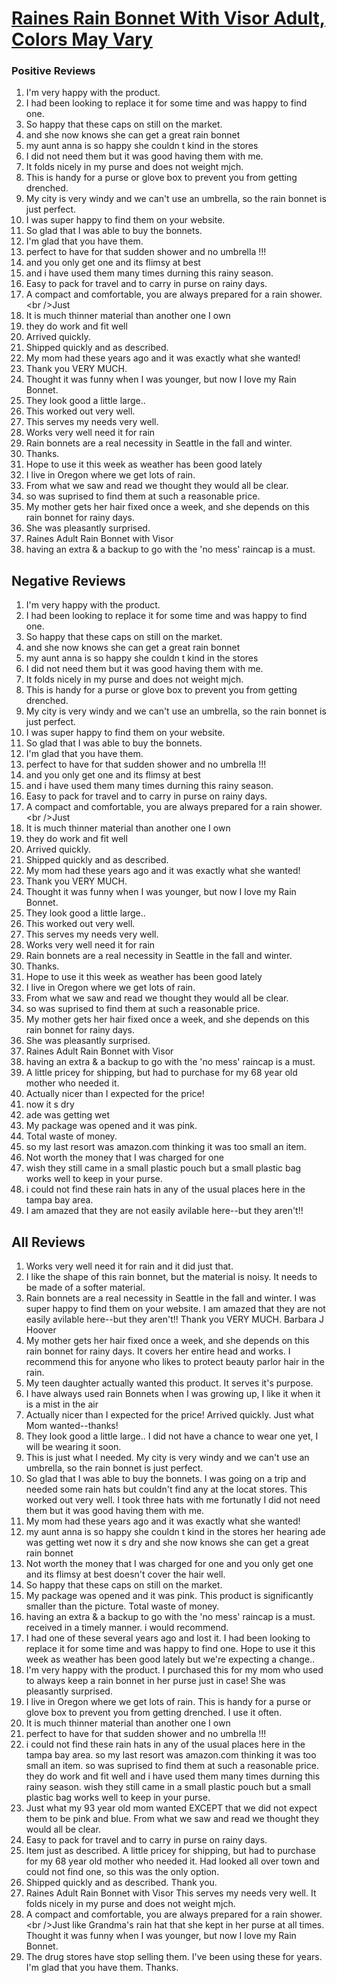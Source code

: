 # [Raines Rain Bonnet With Visor Adult, Colors May Vary](https://products.checkmycream.com/products/Raines-Rain-Bonnet-With-Visor-Adult-Colors-May-Vary.html)

### Positive Reviews

<ol>
      <li>I&#x27;m very happy with the product.  </li>
      <li>I had been looking to replace it for some time and was happy to find one.</li>
      <li>So happy that these caps on still on the market.</li>
      <li>and she now knows she can get a great rain bonnet</li>
      <li>my aunt anna is so happy she couldn t kind in the stores</li>
      <li>I did not need them but it was good having them with me.</li>
      <li>It folds nicely in my purse and does not weight mjch.</li>
      <li>This is handy for a purse or glove box to prevent you from getting drenched.  </li>
      <li>My city is very windy and we can&#x27;t use an umbrella, so the rain bonnet is just perfect.</li>
      <li>I was super happy to find them on your website.</li>
      <li>So glad that I was able to buy the bonnets.  </li>
      <li>I&#x27;m glad that you have them.</li>
      <li>perfect to have for that sudden shower and no umbrella !!!</li>
      <li>and you only get one and its flimsy at best</li>
      <li>and i have used them many times durning this rainy season.</li>
      <li>Easy to pack for travel and to carry in purse on rainy days.</li>
      <li>A compact and comfortable, you are always prepared for a rain shower.&lt;br /&gt;Just</li>
      <li>It is much thinner material than another one I own</li>
      <li>they do work and fit well</li>
      <li>Arrived quickly.  </li>
      <li>Shipped quickly and as described.  </li>
      <li>My mom had these years ago and it was exactly what she wanted!</li>
      <li>Thank you VERY MUCH.</li>
      <li>Thought it was funny when I was younger, but now I love my Rain Bonnet.</li>
      <li>They look good a little large..  </li>
      <li>This worked out very well.  </li>
      <li>This serves my needs very well.  </li>
      <li>Works very well need it for rain</li>
      <li>Rain bonnets are a real necessity in Seattle in the fall and winter.</li>
      <li>Thanks.</li>
      <li>Hope to use it this week as weather has been good lately</li>
      <li>I live in Oregon where we get lots of rain.  </li>
      <li>From what we saw and read we thought they would all be clear.</li>
      <li>so was suprised to find them at such a reasonable price.</li>
      <li>My mother gets her hair fixed once a week, and she depends on this rain bonnet for rainy days.  </li>
      <li>She was pleasantly surprised.</li>
      <li>Raines Adult Rain Bonnet with Visor  </li>
      <li>having an extra &amp; a backup to go with the &#x27;no  mess&#x27; raincap is a must.</li>
</ol>


<h2>Negative Reviews</h2>
<ol>
<li> I&#x27;m very happy with the product.  </li>
<li> I had been looking to replace it for some time and was happy to find one.</li>
<li> So happy that these caps on still on the market.</li>
<li> and she now knows she can get a great rain bonnet</li>
<li> my aunt anna is so happy she couldn t kind in the stores</li>
<li> I did not need them but it was good having them with me.</li>
<li> It folds nicely in my purse and does not weight mjch.</li>
<li> This is handy for a purse or glove box to prevent you from getting drenched.  </li>
<li> My city is very windy and we can&#x27;t use an umbrella, so the rain bonnet is just perfect.</li>
<li> I was super happy to find them on your website.</li>
<li> So glad that I was able to buy the bonnets.  </li>
<li> I&#x27;m glad that you have them.</li>
<li> perfect to have for that sudden shower and no umbrella !!!</li>
<li> and you only get one and its flimsy at best</li>
<li> and i have used them many times durning this rainy season.</li>
<li> Easy to pack for travel and to carry in purse on rainy days.</li>
<li> A compact and comfortable, you are always prepared for a rain shower.&lt;br /&gt;Just</li>
<li> It is much thinner material than another one I own</li>
<li> they do work and fit well</li>
<li> Arrived quickly.  </li>
<li> Shipped quickly and as described.  </li>
<li> My mom had these years ago and it was exactly what she wanted!</li>
<li> Thank you VERY MUCH.</li>
<li> Thought it was funny when I was younger, but now I love my Rain Bonnet.</li>
<li> They look good a little large..  </li>
<li> This worked out very well.  </li>
<li> This serves my needs very well.  </li>
<li> Works very well need it for rain</li>
<li> Rain bonnets are a real necessity in Seattle in the fall and winter.</li>
<li> Thanks.</li>
<li> Hope to use it this week as weather has been good lately</li>
<li> I live in Oregon where we get lots of rain.  </li>
<li> From what we saw and read we thought they would all be clear.</li>
<li> so was suprised to find them at such a reasonable price.</li>
<li> My mother gets her hair fixed once a week, and she depends on this rain bonnet for rainy days.  </li>
<li> She was pleasantly surprised.</li>
<li> Raines Adult Rain Bonnet with Visor  </li>
<li> having an extra &amp; a backup to go with the &#x27;no  mess&#x27; raincap is a must.</li>
<li> A little pricey for shipping, but had to purchase for my 68 year old mother who needed it.  </li>
<li> Actually nicer than I expected for the price!  </li>
<li> now it s dry</li>
<li> ade was getting wet  </li>
<li> My package was opened and it was pink.</li>
<li> Total waste of money.</li>
<li> so my last resort was amazon.com thinking it was too small an item.</li>
<li> Not worth the money that I was charged for one</li>
<li> wish they still came in a small plastic pouch but a small plastic bag works well to keep in your purse.</li>
<li> i could not find these rain hats in any of the usual places here in the tampa bay area.</li>
<li> I am amazed that they are not easily avilable here--but they aren&#x27;t!!</li>
</ol>

<h2>All Reviews</h2>

<ol>
    <li> Works very well need it for rain and it did just that.</li>
    <li> I like the shape of this rain bonnet, but the material is noisy. It needs to be made of a softer material.</li>
    <li> Rain bonnets are a real necessity in Seattle in the fall and winter. I was super happy to find them on your website. I am amazed that they are not easily avilable here--but they aren&#x27;t!! Thank you VERY MUCH. Barbara J Hoover</li>
    <li> My mother gets her hair fixed once a week, and she depends on this rain bonnet for rainy days.  It covers her entire head and works.  I recommend this for anyone who likes to protect beauty parlor hair in the rain.</li>
    <li> My teen daughter actually wanted this product. It serves it&#x27;s purpose.</li>
    <li> I have always used rain Bonnets when I was growing up, I like it when it is a mist in the air</li>
    <li> Actually nicer than I expected for the price!  Arrived quickly.  Just what Mom wanted--thanks!</li>
    <li> They look good a little large..  I did not have a chance to wear one yet,  I will be wearing it soon.</li>
    <li> This is just what I needed. My city is very windy and we can&#x27;t use an umbrella, so the rain bonnet is just perfect.</li>
    <li> So glad that I was able to buy the bonnets.  I was going on a trip and needed some rain hats but couldn&#x27;t find any at the locat stores.  This worked out very well.  I took three hats with me fortunatly I did not need them but it was good having them with me.</li>
    <li> My mom had these years ago and it was exactly what she wanted!</li>
    <li> my aunt anna is so happy she couldn t kind in the stores her hearing ade was getting wet  now it s dry and she now knows she can get a great rain bonnet</li>
    <li> Not worth the money that I was charged for one and you only get one and its flimsy at best doesn&#x27;t cover the hair well.</li>
    <li> So happy that these caps on still on the market.</li>
    <li> My package was opened and it was pink. This product is significantly smaller than the picture. Total waste of money.</li>
    <li> having an extra &amp; a backup to go with the &#x27;no  mess&#x27; raincap is a must. received in a timely manner. i would recommend.</li>
    <li> I had one of these several years ago and lost it. I had been looking to replace it for some time and was happy to find one. Hope to use it this week as weather has been good lately but we&#x27;re expecting a change..</li>
    <li> I&#x27;m very happy with the product.  I purchased this for my mom who used to always keep a rain bonnet in her purse just in case!  She was pleasantly surprised.</li>
    <li> I live in Oregon where we get lots of rain.  This is handy for a purse or glove box to prevent you from getting drenched.  I use it often.</li>
    <li> It is much thinner material than another one I own</li>
    <li> perfect to have for that sudden shower and no umbrella !!!</li>
    <li> i could not find these rain hats in any of the usual places here in the tampa bay area. so my last resort was amazon.com thinking it was too small an item. so was suprised to find them at such a reasonable price. they do work and fit well and i have used them many times durning this rainy season. wish they still came in a small plastic pouch but a small plastic bag works well to keep in your purse.</li>
    <li> Just what my 93 year old mom wanted EXCEPT that we did not expect them to be pink and blue. From what we saw and read we thought they would all be clear.</li>
    <li> Easy to pack for travel and to carry in purse on rainy days.</li>
    <li> Item just as described.  A little pricey for shipping, but had to purchase for my 68 year old mother who needed it.  Had looked all over town and could not find one, so this was the only option.</li>
    <li> Shipped quickly and as described.  Thank you.</li>
    <li> Raines Adult Rain Bonnet with Visor  This serves my needs very well.  It folds nicely in my purse and does not weight mjch.</li>
    <li> A compact and comfortable, you are always prepared for a rain shower.&lt;br /&gt;Just like Grandma&#x27;s rain hat that she kept in her purse at all times. Thought it was funny when I was younger, but now I love my Rain Bonnet.</li>
    <li> The drug stores have stop selling them. I&#x27;ve been using these for years. I&#x27;m glad that you have them. Thanks.</li>
</ol>




